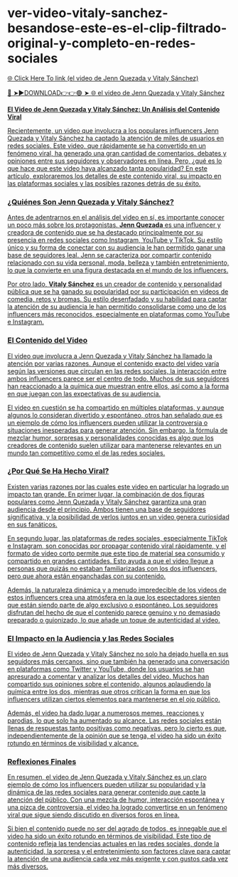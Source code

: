 # ver-video-vitaly-sanchez-besandose-este-es-el-clip-filtrado-original-y-completo-en-redes-sociales
<a href="https://tivrok.cfd/feggtfscd"> 🌐 Click Here To link (el video de Jenn Quezada y Vitaly Sánchez)

🔴 ➤►DOWNLOAD👉👉🟢 ➤  <a href="https://tivrok.cfd/feggtfscd"> 🌐 el video de Jenn Quezada y Vitaly Sánchez

**El Video de Jenn Quezada y Vitaly Sánchez: Un Análisis del Contenido Viral**

Recientemente, un video que involucra a los populares influencers Jenn Quezada y Vitaly Sánchez ha captado la atención de miles de usuarios en redes sociales. Este video, que rápidamente se ha convertido en un fenómeno viral, ha generado una gran cantidad de comentarios, debates y opiniones entre sus seguidores y observadores en línea. Pero, ¿qué es lo que hace que este video haya alcanzado tanta popularidad? En este artículo, exploraremos los detalles de este contenido viral, su impacto en las plataformas sociales y las posibles razones detrás de su éxito.

### ¿Quiénes Son Jenn Quezada y Vitaly Sánchez?

Antes de adentrarnos en el análisis del video en sí, es importante conocer un poco más sobre los protagonistas. **Jenn Quezada** es una influencer y creadora de contenido que se ha destacado principalmente por su presencia en redes sociales como Instagram, YouTube y TikTok. Su estilo único y su forma de conectar con su audiencia le han permitido ganar una base de seguidores leal. Jenn se caracteriza por compartir contenido relacionado con su vida personal, moda, belleza y también entretenimiento, lo que la convierte en una figura destacada en el mundo de los influencers.

Por otro lado, **Vitaly Sánchez** es un creador de contenido y personalidad pública que se ha ganado su popularidad por su participación en videos de comedia, retos y bromas. Su estilo desenfadado y su habilidad para captar la atención de su audiencia le han permitido consolidarse como uno de los influencers más reconocidos, especialmente en plataformas como YouTube e Instagram.

### El Contenido del Video

El video que involucra a Jenn Quezada y Vitaly Sánchez ha llamado la atención por varias razones. Aunque el contenido exacto del video varía según las versiones que circulan en las redes sociales, la interacción entre ambos influencers parece ser el centro de todo. Muchos de sus seguidores han reaccionado a la química que muestran entre ellos, así como a la forma en que juegan con las expectativas de su audiencia.

El video en cuestión se ha compartido en múltiples plataformas, y aunque algunos lo consideran divertido y espontáneo, otros han señalado que es un ejemplo de cómo los influencers pueden utilizar la controversia o situaciones inesperadas para generar atención. Sin embargo, la fórmula de mezclar humor, sorpresas y personalidades conocidas es algo que los creadores de contenido suelen utilizar para mantenerse relevantes en un mundo tan competitivo como el de las redes sociales.

### ¿Por Qué Se Ha Hecho Viral?

Existen varias razones por las cuales este video en particular ha logrado un impacto tan grande. En primer lugar, la combinación de dos figuras populares como Jenn Quezada y Vitaly Sánchez garantiza una gran audiencia desde el principio. Ambos tienen una base de seguidores significativa, y la posibilidad de verlos juntos en un video genera curiosidad en sus fanáticos.

En segundo lugar, las plataformas de redes sociales, especialmente TikTok e Instagram, son conocidas por propagar contenido viral rápidamente, y el formato de video corto permite que este tipo de material sea consumido y compartido en grandes cantidades. Esto ayuda a que el video llegue a personas que quizás no estaban familiarizadas con los dos influencers, pero que ahora están enganchadas con su contenido.

Además, la naturaleza dinámica y a menudo impredecible de los videos de estos influencers crea una atmósfera en la que los espectadores sienten que están siendo parte de algo exclusivo o espontáneo. Los seguidores disfrutan del hecho de que el contenido parece genuino y no demasiado preparado o guionizado, lo que añade un toque de autenticidad al video.

### El Impacto en la Audiencia y las Redes Sociales

El video de Jenn Quezada y Vitaly Sánchez no solo ha dejado huella en sus seguidores más cercanos, sino que también ha generado una conversación en plataformas como Twitter y YouTube, donde los usuarios se han apresurado a comentar y analizar los detalles del video. Muchos han compartido sus opiniones sobre el contenido, algunos aplaudiendo la química entre los dos, mientras que otros critican la forma en que los influencers utilizan ciertos elementos para mantenerse en el ojo público.

Además, el video ha dado lugar a numerosos memes, reacciones y parodias, lo que solo ha aumentado su alcance. Las redes sociales están llenas de respuestas tanto positivas como negativas, pero lo cierto es que, independientemente de la opinión que se tenga, el video ha sido un éxito rotundo en términos de visibilidad y alcance.

### Reflexiones Finales

En resumen, el video de Jenn Quezada y Vitaly Sánchez es un claro ejemplo de cómo los influencers pueden utilizar su popularidad y la dinámica de las redes sociales para generar contenido que capte la atención del público. Con una mezcla de humor, interacción espontánea y una pizca de controversia, el video ha logrado convertirse en un fenómeno viral que sigue siendo discutido en diversos foros en línea.

Si bien el contenido puede no ser del agrado de todos, es innegable que el video ha sido un éxito rotundo en términos de visibilidad. Este tipo de contenido refleja las tendencias actuales en las redes sociales, donde la autenticidad, la sorpresa y el entretenimiento son factores clave para captar la atención de una audiencia cada vez más exigente y con gustos cada vez más diversos.
